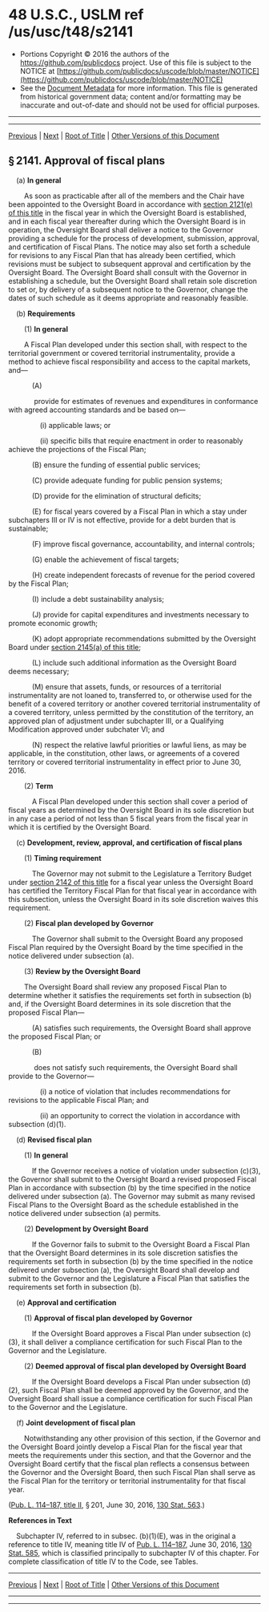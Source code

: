 ---
---

# 48 U.S.C., USLM ref /us/usc/t48/s2141

* Portions Copyright © 2016 the authors of the https://github.com/publicdocs project.
  Use of this file is subject to the NOTICE at [https://github.com/publicdocs/uscode/blob/master/NOTICE](https://github.com/publicdocs/uscode/blob/master/NOTICE)
* See the [Document Metadata](././../../../../..//README.md) for more information.
  This file is generated from historical government data; content and/or formatting may be inaccurate and out-of-date and should not be used for official purposes.

----------
----------

[Previous](./../../../../..//us/usc/t48/ch20/schII/m__us_usc_t48_ch20_schII.md) | [Next](./../../../../..//us/usc/t48/ch20/schII/m__us_usc_t48_s2142.md) | [Root of Title](./../../../../../) | [Other Versions of this Document](https://publicdocs.github.io/go/links?ns=uslm&ref=%2Fus%2Fusc%2Ft48%2Fs2141)

## § 2141. Approval of fiscal plans

    (a) __In general__ 

        As soon as practicable after all of the members and the Chair have been appointed to the Oversight Board in accordance with [section 2121(e) of this title][/us/usc/t48/s2121/e] in the fiscal year in which the Oversight Board is established, and in each fiscal year thereafter during which the Oversight Board is in operation, the Oversight Board shall deliver a notice to the Governor providing a schedule for the process of development, submission, approval, and certification of Fiscal Plans. The notice may also set forth a schedule for revisions to any Fiscal Plan that has already been certified, which revisions must be subject to subsequent approval and certification by the Oversight Board. The Oversight Board shall consult with the Governor in establishing a schedule, but the Oversight Board shall retain sole discretion to set or, by delivery of a subsequent notice to the Governor, change the dates of such schedule as it deems appropriate and reasonably feasible.

    (b) __Requirements__ 

        (1) __In general__ 

        A Fiscal Plan developed under this section shall, with respect to the territorial government or covered territorial instrumentality, provide a method to achieve fiscal responsibility and access to the capital markets, and—

            (A)

             provide for estimates of revenues and expenditures in conformance with agreed accounting standards and be based on—

                (i) applicable laws; or

                (ii) specific bills that require enactment in order to reasonably achieve the projections of the Fiscal Plan;

            (B) ensure the funding of essential public services;

            (C) provide adequate funding for public pension systems;

            (D) provide for the elimination of structural deficits;

            (E) for fiscal years covered by a Fiscal Plan in which a stay under subchapters III or IV is not effective, provide for a debt burden that is sustainable;

            (F) improve fiscal governance, accountability, and internal controls;

            (G) enable the achievement of fiscal targets;

            (H) create independent forecasts of revenue for the period covered by the Fiscal Plan;

            (I) include a debt sustainability analysis;

            (J) provide for capital expenditures and investments necessary to promote economic growth;

            (K) adopt appropriate recommendations submitted by the Oversight Board under [section 2145(a) of this title][/us/usc/t48/s2145/a];

            (L) include such additional information as the Oversight Board deems necessary;

            (M) ensure that assets, funds, or resources of a territorial instrumentality are not loaned to, transferred to, or otherwise used for the benefit of a covered territory or another covered territorial instrumentality of a covered territory, unless permitted by the constitution of the territory, an approved plan of adjustment under subchapter III, or a Qualifying Modification approved under subchater VI; and

            (N) respect the relative lawful priorities or lawful liens, as may be applicable, in the constitution, other laws, or agreements of a covered territory or covered territorial instrumentality in effect prior to June 30, 2016.

        (2) __Term__ 

            A Fiscal Plan developed under this section shall cover a period of fiscal years as determined by the Oversight Board in its sole discretion but in any case a period of not less than 5 fiscal years from the fiscal year in which it is certified by the Oversight Board.

    (c) __Development, review, approval, and certification of fiscal plans__ 

        (1) __Timing requirement__ 

            The Governor may not submit to the Legislature a Territory Budget under [section 2142 of this title][/us/usc/t48/s2142] for a fiscal year unless the Oversight Board has certified the Territory Fiscal Plan for that fiscal year in accordance with this subsection, unless the Oversight Board in its sole discretion waives this requirement.

        (2) __Fiscal plan developed by Governor__ 

            The Governor shall submit to the Oversight Board any proposed Fiscal Plan required by the Oversight Board by the time specified in the notice delivered under subsection (a).

        (3) __Review by the Oversight Board__ 

        The Oversight Board shall review any proposed Fiscal Plan to determine whether it satisfies the requirements set forth in subsection (b) and, if the Oversight Board determines in its sole discretion that the proposed Fiscal Plan—

            (A) satisfies such requirements, the Oversight Board shall approve the proposed Fiscal Plan; or

            (B)

             does not satisfy such requirements, the Oversight Board shall provide to the Governor—

                (i) a notice of violation that includes recommendations for revisions to the applicable Fiscal Plan; and

                (ii) an opportunity to correct the violation in accordance with subsection (d)(1).

    (d) __Revised fiscal plan__ 

        (1) __In general__ 

            If the Governor receives a notice of violation under subsection (c)(3), the Governor shall submit to the Oversight Board a revised proposed Fiscal Plan in accordance with subsection (b) by the time specified in the notice delivered under subsection (a). The Governor may submit as many revised Fiscal Plans to the Oversight Board as the schedule established in the notice delivered under subsection (a) permits.

        (2) __Development by Oversight Board__ 

            If the Governor fails to submit to the Oversight Board a Fiscal Plan that the Oversight Board determines in its sole discretion satisfies the requirements set forth in subsection (b) by the time specified in the notice delivered under subsection (a), the Oversight Board shall develop and submit to the Governor and the Legislature a Fiscal Plan that satisfies the requirements set forth in subsection (b).

    (e) __Approval and certification__ 

        (1) __Approval of fiscal plan developed by Governor__ 

            If the Oversight Board approves a Fiscal Plan under subsection (c)(3), it shall deliver a compliance certification for such Fiscal Plan to the Governor and the Legislature.

        (2) __Deemed approval of fiscal plan developed by Oversight Board__ 

            If the Oversight Board develops a Fiscal Plan under subsection (d)(2), such Fiscal Plan shall be deemed approved by the Governor, and the Oversight Board shall issue a compliance certification for such Fiscal Plan to the Governor and the Legislature.

    (f) __Joint development of fiscal plan__ 

        Notwithstanding any other provision of this section, if the Governor and the Oversight Board jointly develop a Fiscal Plan for the fiscal year that meets the requirements under this section, and that the Governor and the Oversight Board certify that the fiscal plan reflects a consensus between the Governor and the Oversight Board, then such Fiscal Plan shall serve as the Fiscal Plan for the territory or territorial instrumentality for that fiscal year.

([Pub. L. 114–187, title II][/us/pl/114/187/tII], § 201, June 30, 2016, [130 Stat. 563][/us/stat/130/563].)

 __References in Text__ 

    Subchapter IV, referred to in subsec. (b)(1)(E), was in the original a reference to title IV, meaning title IV of [Pub. L. 114–187][/us/pl/114/187], June 30, 2016, [130 Stat. 585][/us/stat/130/585], which is classified principally to subchapter IV of this chapter. For complete classification of title IV to the Code, see Tables.

----------

[Previous](./../../../../..//us/usc/t48/ch20/schII/m__us_usc_t48_ch20_schII.md) | [Next](./../../../../..//us/usc/t48/ch20/schII/m__us_usc_t48_s2142.md) | [Root of Title](./../../../../../) | [Other Versions of this Document](https://publicdocs.github.io/go/links?ns=uslm&ref=%2Fus%2Fusc%2Ft48%2Fs2141)

----------
----------

[/us/usc/t48/s2121/e]: https://publicdocs.github.io/go/links?ns=uslm&ref=%2Fus%2Fusc%2Ft48%2Fs2121%2Fe
[/us/usc/t48/s2145/a]: https://publicdocs.github.io/go/links?ns=uslm&ref=%2Fus%2Fusc%2Ft48%2Fs2145%2Fa
[/us/usc/t48/s2142]: https://publicdocs.github.io/go/links?ns=uslm&ref=%2Fus%2Fusc%2Ft48%2Fs2142
[/us/pl/114/187/tII]: https://publicdocs.github.io/go/links?ns=uslm&ref=%2Fus%2Fpl%2F114%2F187%2FtII
[/us/stat/130/563]: https://publicdocs.github.io/go/links?ns=uslm&ref=%2Fus%2Fstat%2F130%2F563
[/us/pl/114/187]: https://publicdocs.github.io/go/links?ns=uslm&ref=%2Fus%2Fpl%2F114%2F187
[/us/stat/130/585]: https://publicdocs.github.io/go/links?ns=uslm&ref=%2Fus%2Fstat%2F130%2F585


